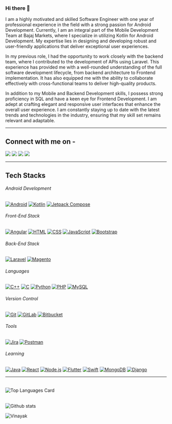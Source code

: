 ### Hi there 👋

I am a highly motivated and skilled Software Engineer with one year of professional experience in the field with a strong passion for Android Development. Currently, I am an integral part of the Mobile Development Team at Bajaj Markets, where I specialize in utilizing Kotlin for Android Development. My expertise lies in designing and developing robust and user-friendly applications that deliver exceptional user experiences.

In my previous role, I had the opportunity to work closely with the backend team, where I contributed to the development of APIs using Laravel. This experience has provided me with a well-rounded understanding of the full software development lifecycle, from backend architecture to Frontend implementation. It has also equipped me with the ability to collaborate effectively with cross-functional teams to deliver high-quality products.

In addition to my Mobile and Backend Development skills, I possess strong proficiency in SQL and have a keen eye for Frontend Development. I am adept at crafting elegant and responsive user interfaces that enhance the overall user experience. I am constantly staying up to date with the latest trends and technologies in the industry, ensuring that my skill set remains relevant and adaptable.

---

## Connect with me on - 
[<img src="https://img.shields.io/badge/linkedin-%230077B5.svg?&style=for-the-badge&logo=linkedin&logoColor=white"/>](https://www.linkedin.com/in/vinayak-bora-7833311b7/) 
[<img src ="https://img.shields.io/badge/Email-Here-%23E4405F.svg?&style=for-the-badge&logo=&logoColor=white%22">](mailto:vinayakbora09@gmail.com)
[<img src ="https://img.shields.io/badge/Download-Resume-AA00FF.svg?&style=for-the-badge&logo=docusign&logoColor=white%22">](https://vinayakbora.github.io/Portfolio/site/resume.pdf)
[<img src ="https://img.shields.io/badge/Website-AD-%231877F2.svg?&style=for-the-badge&logo=&logoColor=white%22">](https://vinayakbora.github.io/Portfolio/site/)

---
## Tech Stacks

###### Android Development
[![Android](https://img.shields.io/badge/-Android-3DDC84?style=for-the-badge&logo=android&logoColor=white)](https://developer.android.com/)
[![Kotlin](https://img.shields.io/badge/-Kotlin-0095D5?style=for-the-badge&logo=kotlin&logoColor=white)](https://kotlinlang.org/)
[![Jetpack Compose](https://img.shields.io/badge/-Jetpack%20Compose-6200EE?style=for-the-badge&logo=android&logoColor=white)](https://developer.android.com/jetpack/compose)


###### Front-End Stack
[![Angular](https://img.shields.io/badge/-Angular-DD0031?style=for-the-badge&logo=angular&logoColor=white)](https://angular.io/)
[![HTML](https://img.shields.io/badge/-HTML-E34F26?style=for-the-badge&logo=html5&logoColor=white)](https://developer.mozilla.org/en-US/docs/Web/HTML)
[![CSS](https://img.shields.io/badge/-CSS-1572B6?style=for-the-badge&logo=css3&logoColor=white)](https://developer.mozilla.org/en-US/docs/Web/CSS)
[![JavaScript](https://img.shields.io/badge/-JavaScript-F7DF1E?style=for-the-badge&logo=javascript&logoColor=black)](https://developer.mozilla.org/en-US/docs/Web/JavaScript)
[![Bootstrap](https://img.shields.io/badge/-Bootstrap-7952B3?style=for-the-badge&logo=bootstrap&logoColor=white)](https://getbootstrap.com/)


###### Back-End Stack
[![Laravel](https://img.shields.io/badge/-Laravel-FF2D20?style=for-the-badge&logo=laravel&logoColor=white)](https://laravel.com/)
[![Magento](https://img.shields.io/badge/-Magento-EE672F?style=for-the-badge&logo=magento&logoColor=white)](https://magento.com/)


###### Languages
[![C++](https://img.shields.io/badge/-C++-00599C?style=for-the-badge&logo=c%2B%2B&logoColor=white)](https://isocpp.org/)
[![C](https://img.shields.io/badge/-C-00599C?style=for-the-badge&logo=c&logoColor=white)](https://en.cppreference.com/w/c)
[![Python](https://img.shields.io/badge/-Python-3776AB?style=for-the-badge&logo=python&logoColor=white)](https://www.python.org/)
[![PHP](https://img.shields.io/badge/-PHP-777BB4?style=for-the-badge&logo=php&logoColor=white)](https://www.php.net/)
[![MySQL](https://img.shields.io/badge/-MySQL-4479A1?style=for-the-badge&logo=mysql&logoColor=white)](https://www.mysql.com/)


###### Version Control
[![Git](https://img.shields.io/badge/-Git-F05032?style=for-the-badge&logo=git&logoColor=white)](https://git-scm.com/)
[![GitLab](https://img.shields.io/badge/-GitLab-FCA121?style=for-the-badge&logo=gitlab&logoColor=white)](https://gitlab.com/)
[![Bitbucket](https://img.shields.io/badge/-Bitbucket-0052CC?style=for-the-badge&logo=bitbucket&logoColor=white)](https://bitbucket.org/)

###### Tools
[![Jira](https://img.shields.io/badge/-Jira-0052CC?style=for-the-badge&logo=jira&logoColor=white)](https://www.atlassian.com/software/jira)
[![Postman](https://img.shields.io/badge/-Postman-FF6C37?style=for-the-badge&logo=postman&logoColor=white)](https://www.postman.com/)


###### Learning
[![Java](https://img.shields.io/badge/-Java-007396?style=for-the-badge&logo=java&logoColor=white)](https://www.java.com/)
[![React](https://img.shields.io/badge/-React-61DAFB?style=for-the-badge&logo=react&logoColor=white)](https://reactjs.org/)
[![Node.js](https://img.shields.io/badge/-Node.js-339933?style=for-the-badge&logo=node.js&logoColor=white)](https://nodejs.org/)
[![Flutter](https://img.shields.io/badge/-Flutter-02569B?style=for-the-badge&logo=flutter&logoColor=white)](https://flutter.dev/)
[![Swift](https://img.shields.io/badge/-Swift-FA7343?style=for-the-badge&logo=swift&logoColor=white)](https://swift.org/)
[![MongoDB](https://img.shields.io/badge/-MongoDB-47A248?style=for-the-badge&logo=mongodb&logoColor=white)](https://www.mongodb.com/)
[![Django](https://img.shields.io/badge/-Django-092E20?style=for-the-badge&logo=django&logoColor=white)](https://www.djangoproject.com/)

---

###### 
![Top Languages Card](https://github-readme-stats.vercel.app/api/top-langs/?username=Vinayakbora)
###### 
![Github stats](https://github-readme-stats.vercel.app/api?username=Vinayakbora&theme=highcontrast&show_icons=true&count_private=true)
<p><img align="center" src="https://github-readme-streak-stats.herokuapp.com/?user=Vinayakbora&" alt="Vinayak" /></p>

